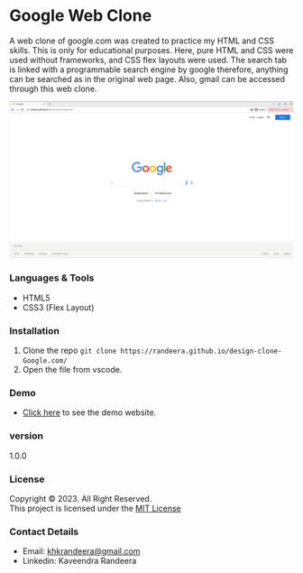# Google Web Clone
A web clone of google.com was created to practice my HTML and CSS skills. This is only for educational purposes. Here, pure HTML and CSS were used without frameworks, and CSS flex layouts were used. The search tab is linked with a programmable search engine by google therefore, anything can be searched as in the original web page. Also, gmail can be accessed through this web clone. <br>

![plot](/img/screen-shot-1.png)

### Languages & Tools
* HTML5
* CSS3 (Flex Layout)

### Installation

1. Clone the repo `git clone https://randeera.github.io/design-clone-Google.com/`
2. Open the file from vscode. 

### Demo

* [Click here](https://github.com/randeera/design-clone-Google.com) to see the demo website.

### version
1.0.0

### License
Copyright &copy; 2023. All Right Reserved.<br>
This project is licensed under the [MIT License](LICENSE.txt)

### Contact Details

* Email: khkrandeera@gmail.com
* Linkedin: Kaveendra Randeera